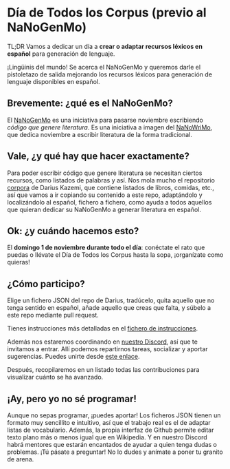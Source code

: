 # Día de Todos los Corpus (previo al NaNoGenMo)
TL;DR Vamos a dedicar un día a **crear o adaptar recursos léxicos en español** para generación de lenguaje.

¡Lingüinis del mundo! Se acerca el NaNoGenMo y queremos darle el pistoletazo de salida mejorando los recursos léxicos para generación de lenguaje disponibles en español.

## Brevemente: ¿qué es el NaNoGenMo?
El [NaNoGenMo](https://github.com/NaNoGenMo) es una iniciativa para pasarse noviembre escribiendo _código que genere literatura_. Es una iniciativa a imagen del [NaNoWriMo](https://es.wikipedia.org/wiki/National_Novel_Writing_Month), que dedica noviembre a escribir literatura de la forma tradicional.

## Vale, ¿y qué hay que hacer exactamente?
Para poder escribir código que genere literatura se necesitan ciertos recursos, como listados de palabras y así. Nos mola mucho el repositorio [corpora](https://github.com/dariusk/corpora) de Darius Kazemi, que contiene listados de libros, comidas, etc., así que vamos a ir copiando su contenido a este repo, adaptándolo y localizándolo al español, fichero a fichero, como ayuda a todos aquellos que quieran dedicar su NaNoGenMo a generar literatura en español.

## Ok: ¿y cuándo hacemos esto?
El **domingo 1 de noviembre durante todo el día**: conéctate el rato que puedas o llévate el Día de Todos los Corpus hasta la sopa, ¡organízate como quieras!

## ¿Cómo participo?
Elige un fichero JSON del repo de Darius, tradúcelo, quita aquello que no tenga sentido en español, añade aquello que creas que falta, y súbelo a este repo mediante pull request.

Tienes instrucciones más detalladas en el [fichero de instrucciones](INSTRUCTIONS.md).

Además nos estaremos coordinando en [nuestro Discord](https://discord.gg/gWxrvdh), así que te invitamos a entrar. Allí podemos repartirnos tareas, socializar y aportar sugerencias. Puedes unirte desde [este enlace](https://discord.gg/gWxrvdh).

Después, recopilaremos en un listado todas las contribuciones para visualizar cuánto se ha avanzado.

## ¡Ay, pero yo no sé programar!
Aunque no sepas programar, ¡puedes aportar! Los ficheros JSON tienen un formato muy sencillito e intuitivo, así que el trabajo real es el de adaptar listas de vocabulario. Además, la propia interfaz de Github permite editar texto plano más o menos igual que en Wikipedia. Y en nuestro Discord habrá mentores que estarán encantados de ayudar a quien tenga dudas o problemas. ¡Tú pásate a preguntar! No lo dudes y anímate a poner tu granito de arena.
